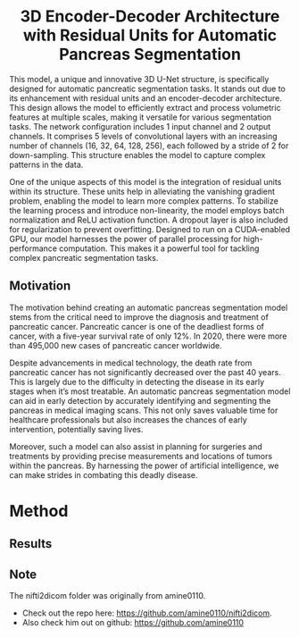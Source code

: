 <h1 align="center">
  3D Encoder-Decoder Architecture with Residual Units for Automatic Pancreas Segmentation
</h1>

This model, a unique and innovative 3D U-Net structure, is specifically designed for automatic pancreatic segmentation tasks. It stands out due to its enhancement with residual units and an encoder-decoder architecture. This design allows the model to efficiently extract and process volumetric features at multiple scales, making it versatile for various segmentation tasks. The network configuration includes 1 input channel and 2 output channels. It comprises 5 levels of convolutional layers with an increasing number of channels (16, 32, 64, 128, 256), each followed by a stride of 2 for down-sampling. This structure enables the model to capture complex patterns in the data.

One of the unique aspects of this model is the integration of residual units within its structure. These units help in alleviating the vanishing gradient problem, enabling the model to learn more complex patterns. To stabilize the learning process and introduce non-linearity, the model employs batch normalization and ReLU activation function. A dropout layer is also included for regularization to prevent overfitting. Designed to run on a CUDA-enabled GPU, our model harnesses the power of parallel processing for high-performance computation. This makes it a powerful tool for tackling complex pancreatic segmentation tasks.

## Motivation

The motivation behind creating an automatic pancreas segmentation model stems from the critical need to improve the diagnosis and treatment of pancreatic cancer. Pancreatic cancer is one of the deadliest forms of cancer, with a five-year survival rate of only 12%. In 2020, there were more than 495,000 new cases of pancreatic cancer worldwide.

Despite advancements in medical technology, the death rate from pancreatic cancer has not significantly decreased over the past 40 years. This is largely due to the difficulty in detecting the disease in its early stages when it’s most treatable. An automatic pancreas segmentation model can aid in early detection by accurately identifying and segmenting the pancreas in medical imaging scans. This not only saves valuable time for healthcare professionals but also increases the chances of early intervention, potentially saving lives.

Moreover, such a model can also assist in planning for surgeries and treatments by providing precise measurements and locations of tumors within the pancreas. By harnessing the power of artificial intelligence, we can make strides in combating this deadly disease.

# Method

## Results

## Note

The nifti2dicom folder was originally from amine0110. 
- Check out the repo here: https://github.com/amine0110/nifti2dicom. 
- Also check him out on github: https://github.com/amine0110